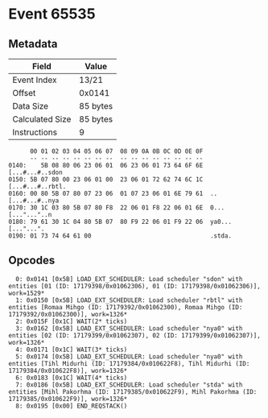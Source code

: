 # Event 65535

## Metadata

| Field           | Value    |
|-----------------|----------|
| Event Index     | 13/21    |
| Offset          | 0x0141   |
| Data Size       | 85 bytes |
| Calculated Size | 85 bytes |
| Instructions    | 9        |

```
      00 01 02 03 04 05 06 07  08 09 0A 0B 0C 0D 0E 0F
      -- -- -- -- -- -- -- --  -- -- -- -- -- -- -- --
0140:    5B 08 80 06 23 06 01  06 23 06 01 73 64 6F 6E   [...#...#..sdon
0150: 5B 07 80 00 23 06 01 00  23 06 01 72 62 74 6C 1C  [...#...#..rbtl.
0160: 00 80 5B 07 80 07 23 06  01 07 23 06 01 6E 79 61  ..[...#...#..nya
0170: 30 1C 03 80 5B 07 80 F8  22 06 01 F8 22 06 01 6E  0...[..."..."..n
0180: 79 61 30 1C 04 80 5B 07  80 F9 22 06 01 F9 22 06  ya0...[..."...".
0190: 01 73 74 64 61 00                                 .stda.          
```

## Opcodes

```
  0: 0x0141 [0x5B] LOAD_EXT_SCHEDULER: Load scheduler "sdon" with entities [01 (ID: 17179398/0x01062306), 01 (ID: 17179398/0x01062306)], work=1529*
  1: 0x0150 [0x5B] LOAD_EXT_SCHEDULER: Load scheduler "rbtl" with entities [Romaa Mihgo (ID: 17179392/0x01062300), Romaa Mihgo (ID: 17179392/0x01062300)], work=1326*
  2: 0x015F [0x1C] WAIT(2* ticks)
  3: 0x0162 [0x5B] LOAD_EXT_SCHEDULER: Load scheduler "nya0" with entities [02 (ID: 17179399/0x01062307), 02 (ID: 17179399/0x01062307)], work=1326*
  4: 0x0171 [0x1C] WAIT(3* ticks)
  5: 0x0174 [0x5B] LOAD_EXT_SCHEDULER: Load scheduler "nya0" with entities [Tihl Midurhi (ID: 17179384/0x010622F8), Tihl Midurhi (ID: 17179384/0x010622F8)], work=1326*
  6: 0x0183 [0x1C] WAIT(4* ticks)
  7: 0x0186 [0x5B] LOAD_EXT_SCHEDULER: Load scheduler "stda" with entities [Mihl Pakorhma (ID: 17179385/0x010622F9), Mihl Pakorhma (ID: 17179385/0x010622F9)], work=1326*
  8: 0x0195 [0x00] END_REQSTACK()
```
